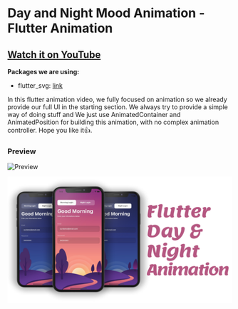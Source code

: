 # Day and Night Mood Animation - Flutter Animation

## [Watch it on YouTube](https://youtu.be/uS_SoJWzRXY)

**Packages we are using:**

- flutter_svg: [link](https://pub.dev/packages/flutter_svg)


In this flutter animation video, we fully focused on animation so we already provide our full UI in the starting section. We always try to provide a simple way of doing stuff and We just use AnimatedContainer and AnimatedPosition for building this animation, with no complex animation controller.  Hope you like it👍.

### Preview

![Preview](/intro.gif)

![App UI](/ui.png)
